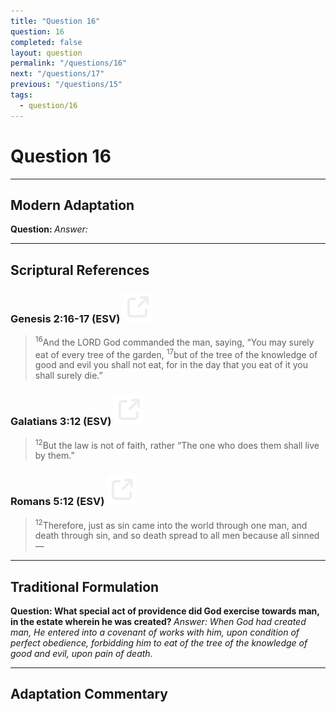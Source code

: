 ```yaml
---
title: "Question 16"
question: 16
completed: false
layout: question
permalink: "/questions/16"
next: "/questions/17"
previous: "/questions/15"
tags:
  - question/16
---
```

# Question 16
---
## Modern Adaptation
<strong>
    Question:
</strong>

<em>
    Answer:
</em>

---
## Scriptural References
### Genesis 2:16-17 (ESV) <a href="https://biblegateway.com/passage/?search=Genesis+2%3A16-17&version=ESV"><img src="/assets/svg/link.svg"/></a>
> <sup>16</sup>And the LORD God commanded the man, saying, “You may surely eat of every tree of the garden,
> <sup>17</sup>but of the tree of the knowledge of good and evil you shall not eat, for in the day that you eat of it you shall surely die.”

### Galatians 3:12 (ESV) <a href="https://biblegateway.com/passage/?search=Galatians+3%3A12&version=ESV"><img src="/assets/svg/link.svg"/></a>
> <sup>12</sup>But the law is not of faith, rather “The one who does them shall live by them.”

### Romans 5:12 (ESV) <a href="https://biblegateway.com/passage/?search=Romans+5%3A12&version=ESV"><img src="/assets/svg/link.svg"/></a>
> <sup>12</sup>Therefore, just as sin came into the world through one man, and death through sin, and so death spread to all men because all sinned—

---
## Traditional Formulation
<strong>
    Question: What special act of providence did God exercise towards man, in the estate wherein he was created?
</strong>

<em>
    Answer: When God had created man, He entered into a covenant of works with him, upon condition of perfect obedience, forbidding him to eat of the tree of the knowledge of good and evil, upon pain of death.
</em>

---
## Adaptation Commentary
